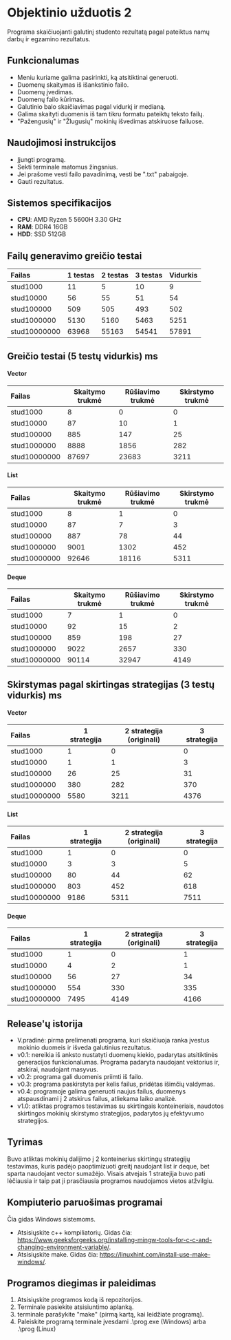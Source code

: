 # Objektinio užduotis 2
  Programa skaičiuojanti galutinį studento rezultatą pagal pateiktus namų darbų ir egzamino rezultatus.

## Funkcionalumas
  - Meniu kuriame galima pasirinkti, ką atsitiktinai generuoti.
  - Duomenų skaitymas iš išankstinio failo.
  - Duomenų įvedimas.
  - Duomenų failo kūrimas. 
  - Galutinio balo skaičiavimas pagal vidurkį ir medianą.
  - Galima skaityti duomenis iš tam tikru formatu pateiktų teksto failų.
  - "Pažengusių" ir "Žlugusių" mokinių išvedimas atskiruose failuose.

## Naudojimosi instrukcijos
  - Įjungti programą.
  - Sekti terminale matomus žingsnius.
  - Jei prašome vesti failo pavadinimą, vesti be ".txt" pabaigoje.
  - Gauti rezultatus.

## Sistemos specifikacijos

- **CPU**: AMD Ryzen 5 5600H 3.30 GHz
- **RAM**: DDR4 16GB
- **HDD**: SSD 512GB

## Failų generavimo greičio testai
| Failas | 1 testas | 2 testas | 3 testas | Vidurkis |
| :--- | ---- | ---- | ---- | ---- |
| stud1000 | 11 | 5 | 10 | 9 |
| stud10000 | 56 | 55 | 51 | 54 |
| stud100000 | 509 | 505 | 493 | 502 |
| stud1000000 | 5130 | 5160 | 5463 | 5251 |
| stud10000000 | 63968 | 55163 | 54541 | 57891 |

## Greičio testai (5 testų vidurkis) ms

#### Vector
| Failas | Skaitymo trukmė | Rūšiavimo trukmė | Skirstymo trukmė |
| :--- | ---- | ---- | ---- |
| stud1000 | 8 | 0 | 0 |
| stud10000 | 87 | 10 | 1 |
| stud100000 | 885 | 147 | 25 |
| stud1000000 | 8888 | 1856 | 282 |
| stud10000000 | 87697 | 23683 | 3211 |

#### List
| Failas | Skaitymo trukmė | Rūšiavimo trukmė | Skirstymo trukmė |
| :--- | ---- | ---- | ---- |
| stud1000 | 8 | 1 | 0 |
| stud10000 | 87 | 7 | 3 |
| stud100000 | 887 | 78 | 44 |
| stud1000000 | 9001 | 1302 | 452 |
| stud10000000 | 92646 | 18116 | 5311 |

#### Deque
| Failas | Skaitymo trukmė | Rūšiavimo trukmė | Skirstymo trukmė |
| :--- | ---- | ---- | ---- |
| stud1000 | 7 | 1 | 0 |
| stud10000 | 92 | 15 | 2 |
| stud100000 | 859 | 198 | 27 |
| stud1000000 | 9022 | 2657 | 330 |
| stud10000000 | 90114 | 32947 | 4149 |

## Skirstymas pagal skirtingas strategijas (3 testų vidurkis) ms

#### Vector
| Failas | 1 strategija | 2 strategija (originali) | 3 strategija |
| :--- | ---- | ---- | ---- |
| stud1000 | 1 | 0 | 0 |
| stud10000 | 1 | 1 | 3 |
| stud100000 | 26 | 25 | 31 |
| stud1000000 | 380 | 282 | 370 |
| stud10000000 | 5580 | 3211 | 4376 |

#### List
| Failas | 1 strategija | 2 strategija (originali) | 3 strategija |
| :--- | ---- | ---- | ---- |
| stud1000 | 1 | 0 | 0 |
| stud10000 | 3 | 3 | 5 |
| stud100000 | 80 | 44 | 62 |
| stud1000000 | 803 | 452 | 618 |
| stud10000000 | 9186 | 5311 | 7511 |

#### Deque
| Failas | 1 strategija | 2 strategija (originali) | 3 strategija |
| :--- | ---- | ---- | ---- |
| stud1000 | 1 | 0 | 1 |
| stud10000 | 4 | 2 | 1 |
| stud100000 | 56 | 27 | 34 |
| stud1000000 | 554 | 330 | 335 |
| stud10000000 | 7495 | 4149 | 4166 |

## Release'ų istorija

- V.pradinė: pirma prelimenati programa, kuri skaičiuoja ranka įvestus mokinio duomeis ir išveda galutinius rezultatus.
- v0.1: nereikia iš anksto nustatyti duomenų kiekio, padarytas atsitiktinės generacijos funkcionalumas. Programa padaryta naudojant vektorius ir, atskirai, naudojant masyvus.
- v0.2: programa gali duomenis priimti iš failo.
- v0.3: programa paskirstyta per kelis failus, pridėtas išimčių valdymas.
- v0.4: programoje galima generuoti naujus failus, duomenys atspausdinami į 2 atskirus failus, atliekama laiko analizė.
- v1.0: atliktas programos testavimas su skirtingais konteineriais, naudotos skirtingos mokinių skirstymo strategijos, padarytos jų efektyvumo strategijos.

## Tyrimas

Buvo atliktas mokinių dalijimo į 2 konteinerius skirtingų strategijų testavimas, kuris padėjo paoptimizuoti greitį naudojant list ir deque, bet sparta naudojant vector sumažėjo. Visais atvejais 1 stratejija buvo pati lėčiausia ir taip pat ji prasčiausia programos naudojamos vietos atžvilgiu. 

## Kompiuterio paruošimas programai

Čia gidas Windows sistemoms.
- Atsisiųskite c++ kompiliatorių. Gidas čia: https://www.geeksforgeeks.org/installing-mingw-tools-for-c-c-and-changing-environment-variable/. 
- Atsisiųskite make. Gidas čia: https://linuxhint.com/install-use-make-windows/.

## Programos diegimas ir paleidimas

1. Atsisiųskite programos kodą iš repozitorijos.
2. Terminale pasiekite atsisiuntimo aplanką.
3. terminale parašykite "make" (pirmą kartą, kai leidžiate programą).
4. Paleiskite programą terminale įvesdami .\prog.exe (Windows) arba .\prog (Linux)